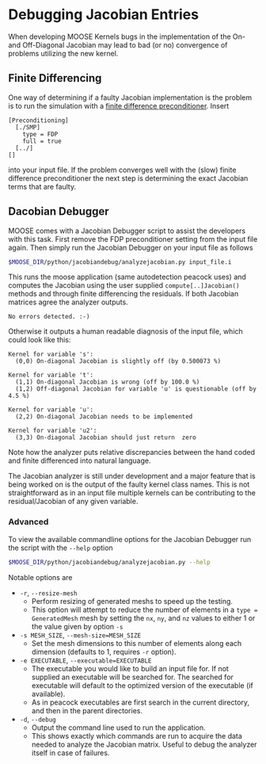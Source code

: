 # Debugging Jacobian Entries

When developing MOOSE Kernels bugs in the implementation of the On- and Off-Diagonal
Jacobian may lead to bad (or no) convergence of problems utilizing the new kernel.

## Finite Differencing

One way of determining if a faulty Jacobian implementation is the problem is to
run the simulation with a [finite difference preconditioner](framework/FDP.md). Insert

```text
[Preconditioning]
  [./SMP]
    type = FDP
    full = true
  [../]
[]
```

into your input file. If the problem converges well with the (slow) finite difference
preconditioner the next step is determining the exact Jacobian terms that are faulty.

## Dacobian Debugger

MOOSE comes with a Jacobian Debugger script to assist the developers with this task.
First remove the FDP preconditioner setting from the input file again. Then simply
run the Jacobian Debugger on your input file as follows

```bash
$MOOSE_DIR/python/jacobiandebug/analyzejacobian.py input_file.i
```

This runs the moose application (same autodetection peacock uses) and computes
the Jacobian using the user supplied ```compute[..]Jacobian()``` methods and through
finite differencing the residuals. If both Jacobian matrices agree the analyzer
outputs.

```text
No errors detected. :-)
```

Otherwise it outputs a human readable diagnosis of the input file, which could
look like this:

```text
Kernel for variable 's':
  (0,0) On-diagonal Jacobian is slightly off (by 0.500073 %)

Kernel for variable 't':
  (1,1) On-diagonal Jacobian is wrong (off by 100.0 %)
  (1,2) Off-diagonal Jacobian for variable 'u' is questionable (off by 4.5 %)

Kernel for variable 'u':
  (2,2) On-diagonal Jacobian needs to be implemented

Kernel for variable 'u2':
  (3,3) On-diagonal Jacobian should just return  zero
```

Note how the analyzer puts relative discrepancies between the hand coded and finite
differenced into natural language.

The Jacobian analyzer is still under development and a major feature that is being
worked on is the output of the faulty kernel class names. This is not straightforward
as in an input file multiple kernels can be contributing to the residual/Jacobian
of any given variable.

### Advanced

To view the available commandline options for the Jacobian Debugger run the script
with the `--help` option

```bash
$MOOSE_DIR/python/jacobiandebug/analyzejacobian.py --help
```

Notable options are

* `-r`, `--resize-mesh`    
    * Perform resizing of generated meshs to speed up the testing.
    * This option will attempt to reduce the number of elements in a
      `type = GeneratedMesh` mesh by setting the `nx`, `ny`, and `nz` values to
      either 1 or the value given by option `-s`
* `-s MESH_SIZE`, `--mesh-size=MESH_SIZE`
    * Set the mesh dimensions to this number of elements along each dimension
      (defaults to 1, requires `-r` option).
* `-e EXECUTABLE`, `--executable=EXECUTABLE`
    * The executable you would like to build an input file for.  If not supplied
      an executable will be searched for.  The searched for executable will default
      to the optimized version of the executable (if available).
    * As in peacock executables are first search in the current directory, and
      then in the parent directories.
* `-d`, `--debug`
    * Output the command line used to run the application.
    * This shows exactly which commands are run to acquire the data needed to
      analyze the Jacobian matrix. Useful to debug the analyzer itself in case
      of failures.
